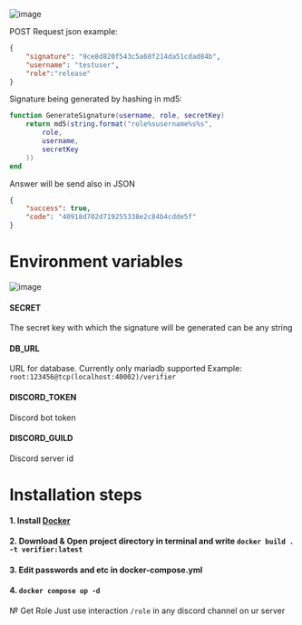 ![image](https://user-images.githubusercontent.com/126272940/221437702-8f3d6be1-79b5-47b3-b96f-acd3bc8349d4.png)

POST Request json example:
```JSON
{
    "signature": "9ce8d820f543c5a68f214da51cdad84b",
    "username": "testuser",
    "role":"release"
}
```

Signature being generated by hashing in md5:
```LUA
function GenerateSignature(username, role, secretKey)
    return md5(string.format("role%susername%s%s",
        role,
        username,
        secretKey
    ))    
end
```

Answer will be send also in JSON
```JSON
{
    "success": true,
    "code": "40918d702d719255338e2c84b4cdde5f"
}
```

# Environment variables
![image](https://user-images.githubusercontent.com/126272940/221438077-5fae0784-c212-41df-baaa-275681f6eef5.png)

#### SECRET
The secret key with which the signature will be generated can be any string

#### DB_URL
URL for database. Currently only mariadb supported
Example: `root:123456@tcp(localhost:40002)/verifier`

#### DISCORD_TOKEN
Discord bot token

#### DISCORD_GUILD
Discord server id

# Installation steps

#### 1. Install [Docker](https://docs.docker.com/engine/install/)

#### 2. Download & Open project directory in terminal and write `docker build . -t verifier:latest`

#### 3. Edit passwords and etc in docker-compose.yml

#### 4. `docker compose up -d`

№ Get Role
Just use interaction `/role` in any discord channel on ur server
